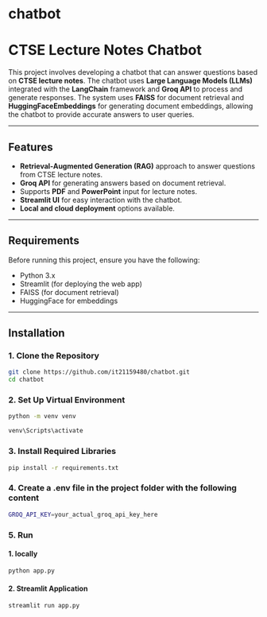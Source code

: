# chatbot

# CTSE Lecture Notes Chatbot

This project involves developing a chatbot that can answer questions based on **CTSE lecture notes**. The chatbot uses **Large Language Models (LLMs)** integrated with the **LangChain** framework and **Groq API** to process and generate responses. The system uses **FAISS** for document retrieval and **HuggingFaceEmbeddings** for generating document embeddings, allowing the chatbot to provide accurate answers to user queries.

---

## Features

- **Retrieval-Augmented Generation (RAG)** approach to answer questions from CTSE lecture notes.
- **Groq API** for generating answers based on document retrieval.
- Supports **PDF** and **PowerPoint** input for lecture notes.
- **Streamlit UI** for easy interaction with the chatbot.
- **Local and cloud deployment** options available.

---

## Requirements

Before running this project, ensure you have the following:

- Python 3.x
- Streamlit (for deploying the web app)
- FAISS (for document retrieval)
- HuggingFace for embeddings

---

## Installation

### 1. Clone the Repository

```bash
git clone https://github.com/it21159480/chatbot.git
cd chatbot

```

### 2. Set Up Virtual Environment

```bash
python -m venv venv

venv\Scripts\activate

```
### 3. Install Required Libraries

```bash
pip install -r requirements.txt
```
### 4. Create a .env file in the project folder with the following content

```bash
GROQ_API_KEY=your_actual_groq_api_key_here
```
### 5. Run 

#### 1. locally 
```bash
python app.py
```
#### 2. Streamlit Application
``` bash
streamlit run app.py
```
